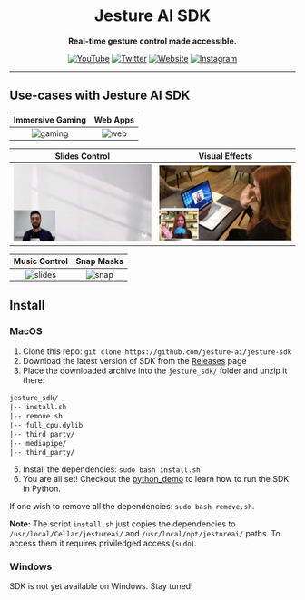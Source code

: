 <div align="center">

# Jesture AI SDK

<!-- [![JestureAiSdkReadmeHeaderGithub](https://user-images.githubusercontent.com/17500203/124357142-a6c72580-dc22-11eb-8838-b59ca69ef1f6.png)](https://github.com/jesture-ai/jesture-sdk) -->

**Real-time gesture control made accessible.**

[![YouTube](https://img.shields.io/badge/videos-youtube-white)](https://www.youtube.com/watch?v=sxaZ_yLgtLk&list=PL4Z9jysfxyfj9F1Kfdy_4oXKX9-MESCpP&index=1)
[![Twitter](https://img.shields.io/badge/news-twitter-1DA1F2)](https://twitter.com/jestureai)
[![Website](https://img.shields.io/badge/official-website-3fbeeb)](https://www.jesture.ai)
[![Instagram](https://img.shields.io/badge/follow-instagram-bc2a8d)](https://www.instagram.com/jesture.ai)
  
</div>

---

## Use-cases with Jesture AI SDK
Immersive Gaming | Web Apps                                                                                          
:----------------------------------------------------------------------------------------------------------------------------: | :-------------------------------------------------------------------------------------------------------------: 
![gaming](docs/gifs/afterspell.gif)| ![web](docs/gifs/web.gif)

Slides Control | Visual Effects                                                                                                         
:-------------------------------------------------------------------------------------------------------------------------------------: | :----------------------------------------------------------------------------------------------------------------------------------:
![slides](docs/gifs/slides.gif)| ![snap](docs/gifs/viz.gif)

Music Control | Snap Masks                                                                                                                     
:-------------------------------------------------------------------------------------------------------------------------------------: | :----------------------------------------------------------------------------------------------------------------------------------:
![slides](docs/gifs/itunes.gif)| ![snap](docs/gifs/snap-zoom.gif)

## Install

### MacOS

1. Clone this repo: `git clone https://github.com/jesture-ai/jesture-sdk`
2. Download the latest version of SDK from the [Releases](https://github.com/jesture-ai/jesture-sdk/releases) page
3. Place the downloaded archive into the `jesture_sdk/` folder and unzip it there:
```
jesture_sdk/
|-- install.sh
|-- remove.sh
|-- full_cpu.dylib
|-- third_party/
|-- mediapipe/
|-- third_party/
```
5. Install the dependencies: `sudo bash install.sh`
6. You are all set! Checkout the [python_demo](https://github.com/jesture-ai/jesture-sdk/tree/main/python_demo) to learn how to run the SDK in Python.

If one wish to remove all the dependencies: `sudo bash remove.sh`.

**Note:** The script `install.sh` just copies the dependencies to `/usr/local/Cellar/jestureai/` and `/usr/local/opt/jestureai/` paths. To access them it requires priviledged access (`sudo`).

### Windows

SDK is not yet available on Windows. Stay tuned!
